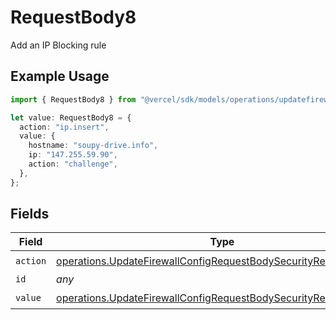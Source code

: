 # RequestBody8

Add an IP Blocking rule

## Example Usage

```typescript
import { RequestBody8 } from "@vercel/sdk/models/operations/updatefirewallconfig.js";

let value: RequestBody8 = {
  action: "ip.insert",
  value: {
    hostname: "soupy-drive.info",
    ip: "147.255.59.90",
    action: "challenge",
  },
};
```

## Fields

| Field                                                                                                                                                | Type                                                                                                                                                 | Required                                                                                                                                             | Description                                                                                                                                          |
| ---------------------------------------------------------------------------------------------------------------------------------------------------- | ---------------------------------------------------------------------------------------------------------------------------------------------------- | ---------------------------------------------------------------------------------------------------------------------------------------------------- | ---------------------------------------------------------------------------------------------------------------------------------------------------- |
| `action`                                                                                                                                             | [operations.UpdateFirewallConfigRequestBodySecurityRequest8Action](../../models/operations/updatefirewallconfigrequestbodysecurityrequest8action.md) | :heavy_check_mark:                                                                                                                                   | N/A                                                                                                                                                  |
| `id`                                                                                                                                                 | *any*                                                                                                                                                | :heavy_minus_sign:                                                                                                                                   | N/A                                                                                                                                                  |
| `value`                                                                                                                                              | [operations.UpdateFirewallConfigRequestBodySecurityRequestValue](../../models/operations/updatefirewallconfigrequestbodysecurityrequestvalue.md)     | :heavy_check_mark:                                                                                                                                   | N/A                                                                                                                                                  |